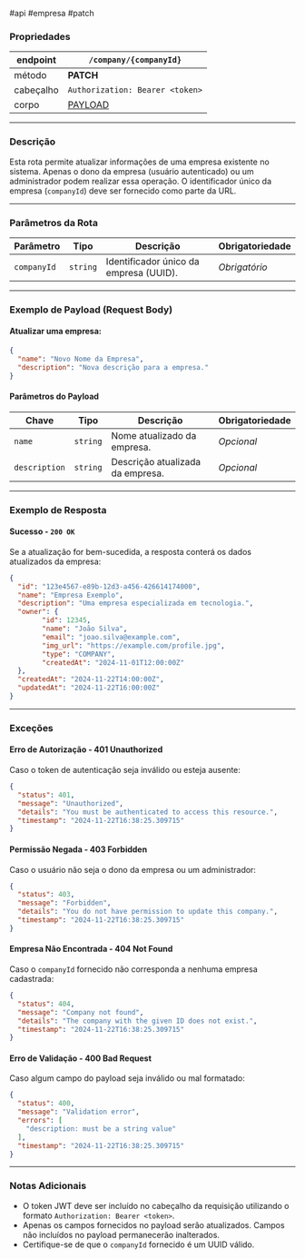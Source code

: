 #api #empresa #patch

### Propriedades

| endpoint  | `/company/{companyId}`                                                          |
| --------- | ------------------------------------------------------------------------------- |
| método    | **PATCH**                                                                       |
| cabeçalho | `Authorization: Bearer <token>`                                                 |
| corpo     | [PAYLOAD](#Exemplo%20de%20Payload%20(Request%20Body)#Atualizar%20uma%20empresa) |

---

### Descrição
Esta rota permite atualizar informações de uma empresa existente no sistema. Apenas o dono da empresa (usuário autenticado) ou um administrador podem realizar essa operação. O identificador único da empresa (`companyId`) deve ser fornecido como parte da URL.

---

### Parâmetros da Rota

|**Parâmetro**|**Tipo**|**Descrição**|**Obrigatoriedade**|
|---|---|---|---|
|`companyId`|`string`|Identificador único da empresa (UUID).|_Obrigatório_|

---

### Exemplo de Payload (Request Body)
#### Atualizar uma empresa:
```json
{
  "name": "Novo Nome da Empresa",
  "description": "Nova descrição para a empresa."
}
```

#### Parâmetros do Payload

| **Chave**     | **Tipo** | **Descrição**                    | **Obrigatoriedade** |
| ------------- | -------- | -------------------------------- | ------------------- |
| `name`        | `string` | Nome atualizado da empresa.      | _Opcional_          |
| `description` | `string` | Descrição atualizada da empresa. | _Opcional_          |

---
### Exemplo de Resposta
#### Sucesso - `200 OK`
Se a atualização for bem-sucedida, a resposta conterá os dados atualizados da empresa:

```json
{
  "id": "123e4567-e89b-12d3-a456-426614174000",
  "name": "Empresa Exemplo",
  "description": "Uma empresa especializada em tecnologia.",
  "owner": {
		"id": 12345, 
		"name": "João Silva", 
		"email": "joao.silva@example.com", 
		"img_url": "https://example.com/profile.jpg", 
		"type": "COMPANY", 
		"createdAt": "2024-11-01T12:00:00Z" 
  },
  "createdAt": "2024-11-22T14:00:00Z",
  "updatedAt": "2024-11-22T16:00:00Z"
}
```

---

### Exceções
#### Erro de Autorização - **401 Unauthorized**
Caso o token de autenticação seja inválido ou esteja ausente:
```json
{
  "status": 401,
  "message": "Unauthorized",
  "details": "You must be authenticated to access this resource.",
  "timestamp": "2024-11-22T16:38:25.309715"
}
```

#### Permissão Negada - **403 Forbidden**
Caso o usuário não seja o dono da empresa ou um administrador:
```json
{
  "status": 403,
  "message": "Forbidden",
  "details": "You do not have permission to update this company.",
  "timestamp": "2024-11-22T16:38:25.309715"
}
```

#### Empresa Não Encontrada - **404 Not Found**
Caso o `companyId` fornecido não corresponda a nenhuma empresa cadastrada:
```json
{
  "status": 404,
  "message": "Company not found",
  "details": "The company with the given ID does not exist.",
  "timestamp": "2024-11-22T16:38:25.309715"
}
```

#### Erro de Validação - **400 Bad Request**
Caso algum campo do payload seja inválido ou mal formatado:
```json
{
  "status": 400,
  "message": "Validation error",
  "errors": [
    "description: must be a string value"
  ],
  "timestamp": "2024-11-22T16:38:25.309715"
}
```

---
### Notas Adicionais
- O token JWT deve ser incluído no cabeçalho da requisição utilizando o formato `Authorization: Bearer <token>`.
- Apenas os campos fornecidos no payload serão atualizados. Campos não incluídos no payload permanecerão inalterados.
- Certifique-se de que o `companyId` fornecido é um UUID válido.
